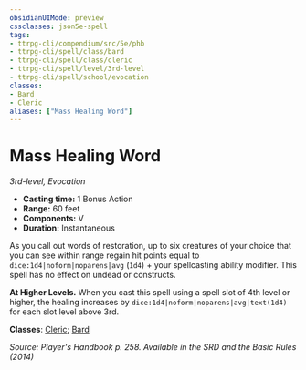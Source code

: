 ```yaml
---
obsidianUIMode: preview
cssclasses: json5e-spell
tags:
- ttrpg-cli/compendium/src/5e/phb
- ttrpg-cli/spell/class/bard
- ttrpg-cli/spell/class/cleric
- ttrpg-cli/spell/level/3rd-level
- ttrpg-cli/spell/school/evocation
classes:
- Bard
- Cleric
aliases: ["Mass Healing Word"]
---
```

# Mass Healing Word
*3rd-level, Evocation*  


- **Casting time:** 1 Bonus Action
- **Range:** 60 feet
- **Components:** V
- **Duration:** Instantaneous

As you call out words of restoration, up to six creatures of your choice that you can see within range regain hit points equal to `dice:1d4|noform|noparens|avg` (`1d4`) + your spellcasting ability modifier. This spell has no effect on undead or constructs.

**At Higher Levels.** When you cast this spell using a spell slot of 4th level or higher, the healing increases by `dice:1d4|noform|noparens|avg|text(1d4)` for each slot level above 3rd.

**Classes**: [Cleric](3-Mechanics/CLI/lists/list-spells-classes-cleric.md); [Bard](3-Mechanics/CLI/lists/list-spells-classes-bard.md)

*Source: Player's Handbook p. 258. Available in the <span title='Systems Reference Document (5.1)'>SRD</span> and the Basic Rules (2014)*